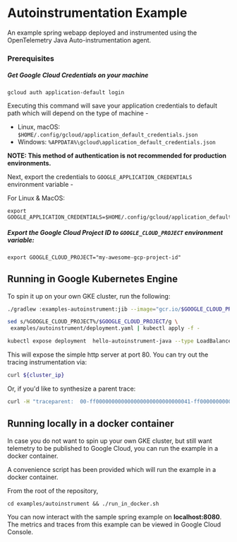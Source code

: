 # Autoinstrumentation Example

An example spring webapp deployed and instrumented using the OpenTelemetry Java Auto-instrumentation agent.

### Prerequisites

##### Get Google Cloud Credentials on your machine

```shell
gcloud auth application-default login
```
Executing this command will save your application credentials to default path which will depend on the type of machine -
- Linux, macOS: `$HOME/.config/gcloud/application_default_credentials.json`
- Windows: `%APPDATA%\gcloud\application_default_credentials.json`

**NOTE: This method of authentication is not recommended for production environments.**

Next, export the credentials to `GOOGLE_APPLICATION_CREDENTIALS` environment variable - 

For Linux & MacOS:
```shell
export GOOGLE_APPLICATION_CREDENTIALS=$HOME/.config/gcloud/application_default_credentials.json
```

##### Export the Google Cloud Project ID to `GOOGLE_CLOUD_PROJECT` environment variable:

```shell
export GOOGLE_CLOUD_PROJECT="my-awesome-gcp-project-id"
```

## Running in Google Kubernetes Engine

To spin it up on your own GKE cluster, run the following:
```bash
./gradlew :examples-autoinstrument:jib --image="gcr.io/$GOOGLE_CLOUD_PROJECT/hello-autoinstrument-java"

sed s/%GOOGLE_CLOUD_PROJECT%/$GOOGLE_CLOUD_PROJECT/g \
 examples/autoinstrument/deployment.yaml | kubectl apply -f -

kubectl expose deployment  hello-autoinstrument-java --type LoadBalancer --port 80 --target-port 8080
```


This will expose the simple http server at port 80.   You can try out the tracing instrumentation via:

```bash
curl ${cluster_ip}
```

Or, if you'd like to synthesize a parent trace:

```bash
curl -H "traceparent:  00-ff000000000000000000000000000041-ff00000000000041-01" ${cluster_ip}
```

## Running locally in a docker container

In case you do not want to spin up your own GKE cluster, but still want telemetry to be published to Google Cloud, you can run the example in a docker container. 

A convenience script has been provided which will run the example in a docker container.

From the root of the repository,
```shell
cd examples/autoinstrument && ./run_in_docker.sh
```
You can now interact with the sample spring example on **localhost:8080**. The metrics and traces from this example can be viewed in Google Cloud Console.
